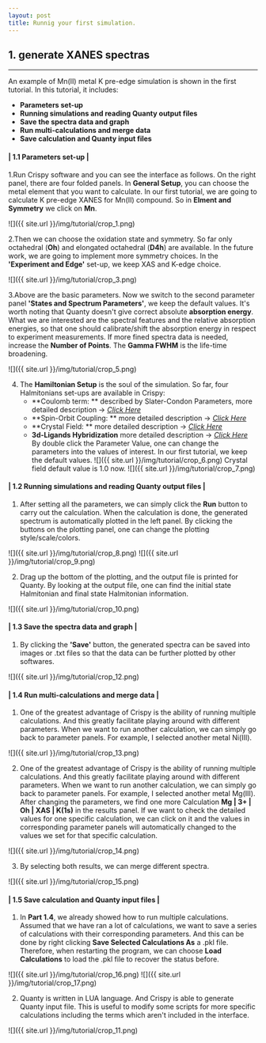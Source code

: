 ```yaml
---
layout: post
title: Runnig your first simulation.
---
```


## 1. generate XANES spectras
***

An example of Mn(II) metal K pre-edge simulation is shown in the first tutorial.
In this tutorial, it includes:
* **Parameters set-up**
* **Running simulations and reading Quanty output files**
* **Save the spectra data and graph**
* **Run multi-calculations and merge data**
* **Save calculation and Quanty input files**


#### | 1.1 Parameters set-up |

1.Run Crispy software and you can see the interface as follows. On the right panel, there are four folded panels. In **General Setup**, you can choose the metal element that you want to calculate. In our first tutorial, we are going to calculate K pre-edge XANES for Mn(II) compound. So in **Elment and Symmetry** we click on **Mn**.  

![]({{ site.url }}/img/tutorial/crop_1.png)


2.Then we can choose the oxidation state and symmetry. So far only octahedral (**Oh**) and elongated octahedral (**D4h**) are available. In the future work, we are going to implement more symmetry choices. In the **'Experiment and Edge'** set-up, we keep XAS and K-edge choice.

![]({{ site.url }}/img/tutorial/crop_3.png)


3.Above are the basic parameters. Now we switch to the second parameter panel **'States and Spectrum Parameters'**, we keep the default values. It's worth noting that Quanty doesn't give correct absolute **absorption energy**. What we are interested are the spectral features and the relative absorption energies, so that one should calibrate/shift the absorption energy in respect to experiment measurements. If more fined spectra data is needed, increase the **Number of Points**. The **Gamma FWHM** is the life-time broadening.

![]({{ site.url }}/img/tutorial/crop_5.png)


4. The **Hamiltonian Setup** is the soul of the simulation. So far, four Halmitonians set-ups are available in Crispy:
   - **Coulomb term: ** described by Slater-Condon Parameters, more detailed description → *[Click Here](http://www.quanty.org/documentation/standard_operators/coulomb_repulsion)*
   - **Spin-Orbit Coupling: ** more detailed description → *[Click Here](http://www.quanty.org/documentation/standard_operators/spin_orbit_coupling)*
   - **Crystal Field: ** more detailed description → *[Click Here](http://www.quanty.org/documentation/standard_operators/crystal_field)*
   - **3d-Ligands Hybridization** more detailed description → *[Click Here](http://www.quanty.org/documentation/standard_operators/ligand_field)*
By double click the Parameter Value, one can change the parameters into the values of interest. In our first tutorial, we keep the default values.
![]({{ site.url }}/img/tutorial/crop_6.png)
Crystal field default value is 1.0 now.
![]({{ site.url }}/img/tutorial/crop_7.png)

#### | 1.2 Running simulations and reading Quanty output files |

1. After setting all the parameters, we can simply click the **Run** button to carry out the calculation. When the calculation is done, the generated spectrum is automatically plotted in the left panel. By clicking the buttons on the plotting panel, one can change the plotting style/scale/colors.

![]({{ site.url }}/img/tutorial/crop_8.png)
![]({{ site.url }}/img/tutorial/crop_9.png)

2. Drag up the bottom of the plotting, and the output file is printed for Quanty. By looking at the output file, one can find the initial state Halmitonian and final state Halmitonian information.

![]({{ site.url }}/img/tutorial/crop_10.png)

#### | 1.3 Save the spectra data and graph |

1. By clicking the **'Save'** button, the generated spectra can be saved into images or .txt files so that the data can be further plotted by other softwares.

![]({{ site.url }}/img/tutorial/crop_12.png)

#### | 1.4 Run multi-calculations and merge data |

1. One of the greatest advantage of Crispy is the ability of running multiple calculations. And this greatly facilitate playing around with different parameters. When we want to run another calculation, we can simply go back to parameter panels. For example, I selected another metal Ni(III).

![]({{ site.url }}/img/tutorial/crop_13.png)
   
2. One of the greatest advantage of Crispy is the ability of running multiple calculations. And this greatly facilitate playing around with different parameters. When we want to run another calculation, we can simply go back to parameter panels. For example, I selected another metal Mg(III). After changing the parameters, we find one more Calculation **Mg | 3+ | Oh | XAS | K(1s)** in the results panel. If we want to check the detailed values for one specific calculation, we can click on it and the values in corresponding parameter panels will automatically changed to the values we set for that specific calculation.

![]({{ site.url }}/img/tutorial/crop_14.png)

3. By selecting both results, we can merge different spectra.

![]({{ site.url }}/img/tutorial/crop_15.png)   

#### | 1.5 Save calculation and Quanty input files |

1. In **Part 1.4**, we already showed how to run multiple calculations. Assumed that we have ran a lot of calculations, we want to save a series of calculations with their corresponding parameters. And this can be done by right clicking **Save Selected Calculations As** a .pkl file. Therefore, when restarting the program, we can choose **Load Calculations** to load the .pkl file to recover the status before.

![]({{ site.url }}/img/tutorial/crop_16.png)
![]({{ site.url }}/img/tutorial/crop_17.png)
   
2. Quanty is written in LUA language. And Crispy is able to generate Quanty input file. This is useful to modify some scripts for more specific calculations including the terms which aren't included in the interface.

![]({{ site.url }}/img/tutorial/crop_11.png)
